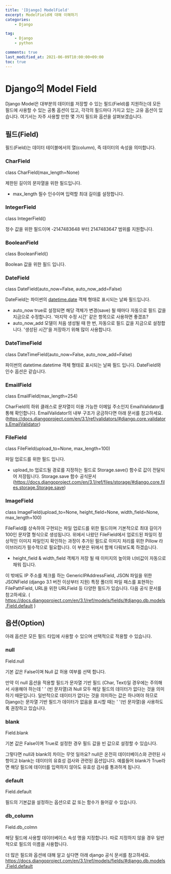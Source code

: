 ```yaml
---
title: '[Django] ModelField'
excerpt: ModelField에 대해 이해하기
categories:
    - Django

tag:
    - Django
    - python

comments: true
last_modified_at: 2021-06-09T10:00:00+09:00
toc: true
---
```


# Django의 Model Field

Django Model은 대부분의 데이터를 저장할 수 있는 필드(Field)를 지원하는데 모든 필드에 사용할 수 있는 공통 옵션이 있고, 각각의 필드마다 가지고 있는 고유 옵션이 있습니다. 여기서는 자주 사용할 만한 몇 가지 필드와 옵션을 살펴보겠습니다.

## 필드(Field)

필드(Field)는 데이터 테이블에서의 열(column), 즉 데이터의 속성을 의미합니다.

### **CharField**

class CharField(max_length=None)

제한된 길이의 문자열을 위한 필드입니다.

- max_length 필수 인수이며 입력할 최대 길이를 설정합니다.

### **IntegerField**

class IntegerField()

정수 값을 위한 필드이며 -2147483648 부터 2147483647 범위를 지원합니다.

### **BooleanField**

class BooleanField()

Boolean 값을 위한 필드 입니다.

### **DateField**

class DateField(auto_now=False, auto_now_add=False)

DateField는 파이썬의 [datetime.date](http://datetime.date/) 객체 형태로 표시되는 날짜 필드입니다.

- auto_now  true로 설정되면 해당 객체가 변경(save) 될 때마다 자동으로 필드 값을 지금으로 수정합니다. '마지막 수정 시간' 같은 항목으로 사용하면 좋겠죠?
- auto_now_add  모델이 처음 생성될 때 한 번, 자동으로 필드 값을 지금으로 설정합니다. '생성된 시간'을 저장하기 위해 많이 사용합니다.

### **DateTimeField**

class DateTimeField(auto_now=False, auto_now_add=False)

파이썬의 datetime.datetime 객체 형태로 표시되는 날짜 필드 입니다. DateField와 인수 옵션은 같습니다.

### **EmailField**

class EmailField(max_length=254)

CharField의 하위 클래스로 문자열이 이용 가능한 이메일 주소인지 EmailValidator를 통해 확인합니다.  EmailValidator의 내부 구조가 궁금하다면 아래 문서를 참고하세요. (https://docs.djangoproject.com/en/3.1/ref/validators/#django.core.validators.EmailValidator)

### **FileField**

class FileField(upload_to=None, max_length=100)

파일 업로드를 위한 필드 입니다.

- upload_to 업로드될 경로를 지정하는 필드로 Storage.save() 함수로 값이 전달되어 저장됩니다. Storage.save 함수 공식문서 (https://docs.djangoproject.com/en/3.1/ref/files/storage/#django.core.files.storage.Storage.save)

### **ImageField**

class ImageField(upload_to=None, height_field=None, width_field=None, max_length=100)

FileField를 상속하여 구현되는 파일 업로드를 위한 필드이며 기본적으로 최대 길이가 100인 문자열 형식으로 생성됩니다. 위에서 나왔던 FileField에서 업로드된 파일이 정상적인 이미지 파일인지 확인하는 과정이 추가된 필드로 이미지 처리를 위한 Pillow 라이브러리가 필수적으로 필요합니다. 이 부분은 뒤에서 함께 다뤄보도록 하겠습니다.

- height_field & width_field 객체가 저장 될 때 이미지의 높이와 너비값이 자동으로 채워 집니다.

이 밖에도 IP 주소를 체크를 하는 GenericIPAddressField, JSON 파일을 위한 JSONField (django 3.1 버전 이상부터 지원) 특정 폴더의 파일 패스를 표현하는 FilePathField, URL을 위한 URLField 등 다양한 필드가 있습니다.  다음 공식 문서를 참고하세요. ( https://docs.djangoproject.com/en/3.1/ref/models/fields/#django.db.models.Field.default )

## 옵션(Option)

아래 옵션은 모든 필드 타입에 사용할 수 있으며 선택적으로 적용할 수 있습니다.

### **null**

Field.null

기본 값은 False이며 Null 값 허용 여부를 선택 합니다.

만약 이 null 옵션을 적용할 필드가 문자열 기반 필드 (Char, Text)일 경우에는 주의해서 사용해야 하는데 ' ' (빈 문자열)과 Null 모두 해당 필드의 데이터가 없다는 것을 의미하기 때문입니다. 일반적으로 데이터가 없다는 것을 의미하는 값은 하나여야 하므로 Django는 문자열 기반 필드가 데이터가 없음을 표시할 때는 ' '(빈 문자열)을 사용하도록 권장하고 있습니다.

### **blank**

Field.blank

기본 값은 False이며 True로 설정한 경우 필드 값을 빈 값으로 설정할 수 있습니다.

그렇다면 null과 blank의 차이는 무엇 일까요? null은 온전히 데이터베이스와 관련된 사항이고 blank는 데이터의 유효성 검사와 관련된 옵션입니다. 예를들어 blank가 True라면 해당 필드에 데이터를 입력하지 않아도 유효성 검사를 통과하게 됩니다.

### **default**

Field.default

필드의 기본값을 설정하는 옵션으로 값 또는 함수가 들어갈 수 있습니다.

### **db_column**

Field.db_colmn

해당 필드에 사용할 데이터베이스 속성 명을 지정합니다. 따로 지정하지 않을 경우 일반적으로 필드의 이름을 사용합니다.

더 많은 필드와 옵션에 대해 알고 싶다면 아래 django 공식 문서를 참고하세요. https://docs.djangoproject.com/en/3.1/ref/models/fields/#django.db.models.Field.default